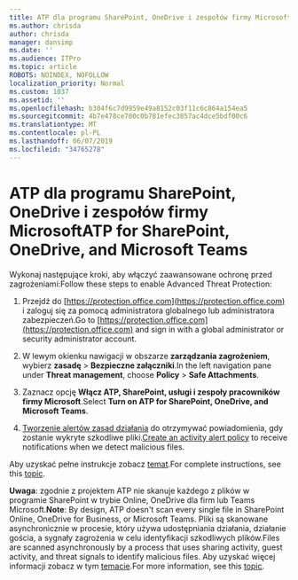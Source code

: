 ```yaml
---
title: ATP dla programu SharePoint, OneDrive i zespołów firmy Microsoft
ms.author: chrisda
author: chrisda
manager: dansimp
ms.date: ''
ms.audience: ITPro
ms.topic: article
ROBOTS: NOINDEX, NOFOLLOW
localization_priority: Normal
ms.custom: 1037
ms.assetid: ''
ms.openlocfilehash: b304f6c7d9959e49a8152c03f11c6c864a154ea5
ms.sourcegitcommit: 4b7e478ce700c0b781efec3857ac4dce5bdf00c6
ms.translationtype: MT
ms.contentlocale: pl-PL
ms.lasthandoff: 06/07/2019
ms.locfileid: "34765278"
---
```

# <a name="atp-for-sharepoint-onedrive-and-microsoft-teams"></a><span data-ttu-id="46084-102">ATP dla programu SharePoint, OneDrive i zespołów firmy Microsoft</span><span class="sxs-lookup"><span data-stu-id="46084-102">ATP for SharePoint, OneDrive, and Microsoft Teams</span></span>

<span data-ttu-id="46084-103">Wykonaj następujące kroki, aby włączyć zaawansowane ochronę przed zagrożeniami:</span><span class="sxs-lookup"><span data-stu-id="46084-103">Follow these steps to enable Advanced Threat Protection:</span></span>

1. <span data-ttu-id="46084-104">Przejdź do [https://protection.office.com](https://protection.office.com) i zaloguj się za pomocą administratora globalnego lub administratora zabezpieczeń.</span><span class="sxs-lookup"><span data-stu-id="46084-104">Go to [https://protection.office.com](https://protection.office.com) and sign in with a global administrator or security administrator account.</span></span>

2. <span data-ttu-id="46084-105">W lewym okienku nawigacji w obszarze **zarządzania zagrożeniem**, wybierz **zasadę** \> **Bezpieczne załączniki**.</span><span class="sxs-lookup"><span data-stu-id="46084-105">In the left navigation pane under **Threat management**, choose **Policy** \> **Safe Attachments**.</span></span>

3. <span data-ttu-id="46084-106">Zaznacz opcję **Włącz ATP, SharePoint, usługi i zespoły pracowników firmy Microsoft**.</span><span class="sxs-lookup"><span data-stu-id="46084-106">Select **Turn on ATP for SharePoint, OneDrive, and Microsoft Teams**.</span></span>

4. <span data-ttu-id="46084-107">[Tworzenie alertów zasad działania](https://docs.microsoft.com/office365/securitycompliance/create-activity-alerts) do otrzymywać powiadomienia, gdy zostanie wykryte szkodliwe pliki.</span><span class="sxs-lookup"><span data-stu-id="46084-107">[Create an activity alert policy](https://docs.microsoft.com/office365/securitycompliance/create-activity-alerts) to receive notifications when we detect malicious files.</span></span>

<span data-ttu-id="46084-108">Aby uzyskać pełne instrukcje zobacz [temat](https://docs.microsoft.com/office365/securitycompliance/turn-on-atp-for-spo-odb-and-teams).</span><span class="sxs-lookup"><span data-stu-id="46084-108">For complete instructions, see this [topic](https://docs.microsoft.com/office365/securitycompliance/turn-on-atp-for-spo-odb-and-teams).</span></span>

<span data-ttu-id="46084-109">**Uwaga**: zgodnie z projektem ATP nie skanuje każdego z plików w programie SharePoint w trybie Online, OneDrive dla firm lub Teams Microsoft.</span><span class="sxs-lookup"><span data-stu-id="46084-109">**Note**: By design, ATP doesn't scan every single file in SharePoint Online, OneDrive for Business, or Microsoft Teams.</span></span> <span data-ttu-id="46084-110">Pliki są skanowane asynchronicznie w procesie, który używa udostępniania działania, działanie gościa, a sygnały zagrożenia w celu identyfikacji szkodliwych plików.</span><span class="sxs-lookup"><span data-stu-id="46084-110">Files are scanned asynchronously by a process that uses sharing activity, guest activity, and threat signals to identify malicious files.</span></span> <span data-ttu-id="46084-111">Aby uzyskać więcej informacji zobacz w tym [temacie](https://docs.microsoft.com/office365/securitycompliance/atp-for-spo-odb-and-teams).</span><span class="sxs-lookup"><span data-stu-id="46084-111">For more information, see this [topic](https://docs.microsoft.com/office365/securitycompliance/atp-for-spo-odb-and-teams).</span></span>
